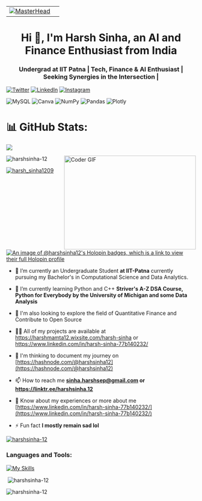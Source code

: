 | | |
| :---: | :---: |
| [![MasterHead](https://indusuni.ac.in/uploads/blogs/iite/Understanding%20the%20Hype%20Around%20Machine%20Learning.gif)](https://rishavchanda.io) |




<h1 align="center">Hi 👋, I'm Harsh Sinha, an AI and Finance Enthusiast from India</h1>
<h3 align="center">Undergrad at IIT Patna | Tech, Finance & AI Enthusiast | Seeking Synergies in the Intersection |</h3>

<!-- Socials stats -->
[![Twitter](https://img.shields.io/badge/Twitter-%231DA1F2.svg?logo=Twitter&logoColor=white)](https://twitter.com/harsh_sinha1209)  [![LinkedIn](https://img.shields.io/badge/LinkedIn-%230077B5.svg?logo=linkedin&logoColor=white)](https://linkedin.com/in/harsh-sinha-77b140232/)
[![Instagram](https://img.shields.io/badge/Instagram-%23E4405F.svg?logo=Instagram&logoColor=white)](https://instagram.com/harshsinha.12)

![MySQL](https://img.shields.io/badge/mysql-%2300f.svg?style=flat-square&logo=mysql&logoColor=white) ![Canva](https://img.shields.io/badge/Canva-%2300C4CC.svg?style=flat-square&logo=Canva&logoColor=white) ![NumPy](https://img.shields.io/badge/numpy-%23013243.svg?style=flat-square&logo=numpy&logoColor=white) ![Pandas](https://img.shields.io/badge/pandas-%23150458.svg?style=flat-square&logo=pandas&logoColor=white) ![Plotly](https://img.shields.io/badge/Plotly-%233F4F75.svg?style=flat-square&logo=plotly&logoColor=white)

# 📊 GitHub Stats:
![](https://github-readme-stats.vercel.app/api?username=harshsinha-12-tm&theme=radical&hide_border=true&include_all_commits=false&count_private=false)<br/>

<img align = "right" alt="Coder GIF" height=250 width=350 src="https://images.squarespace-cdn.com/content/v1/5769fc401b631bab1addb2ab/1541580611624-TE64QGKRJG8SWAIUS7NS/ke17ZwdGBToddI8pDm48kPoswlzjSVMM-SxOp7CV59BZw-zPPgdn4jUwVcJE1ZvWQUxwkmyExglNqGp0IvTJZamWLI2zvYWH8K3-s_4yszcp2ryTI0HqTOaaUohrI8PI6FXy8c9PWtBlqAVlUS5izpdcIXDZqDYvprRqZ29Pw0o/coding-freak.gif" />

<p align="left"> <img src="https://komarev.com/ghpvc/?username=harshsinha-12&label=Profile%20views&color=0e75b6&style=flat" alt="harshsinha-12" /> </p>

<p align="left"> <a href="https://twitter.com/harsh_sinha1209" target="blank"><img src="https://img.shields.io/twitter/follow/harsh_sinha1209?logo=twitter&style=for-the-badge" alt="harsh_sinha1209" /></a> </p>

[![An image of @harshsinha12's Holopin badges, which is a link to view their full Holopin profile](https://holopin.me/harshsinha12)](https://holopin.io/@harshsinha12)

- 🔭 I’m currently an Undergraduate Student **at IIT-Patna** currently pursuing my Bachelor's in Computational Science and Data Analytics.

- 🌱 I’m currently learning Python and C++ **Striver's A-Z DSA Course, Python for Everybody by the University of Michigan and some Data Analysis**
  
- 🔎 I'm also looking to explore the field of Quantitative Finance and Contribute to Open Source

- 👨‍💻 All of my projects are available at https://harshmamta12.wixsite.com/harsh-sinha or https://www.linkedin.com/in/harsh-sinha-77b140232/

- 📝 I'm thinking to document my journey on [https://hashnode.com/@harshsinha12](https://hashnode.com/@harshsinha12)

- 📫 How to reach me **sinha.harshsep@gmail.com or https://linktr.ee/harshsinha.12**

- 📄 Know about my experiences or more about me [https://www.linkedin.com/in/harsh-sinha-77b140232/](https://www.linkedin.com/in/harsh-sinha-77b140232/)

- ⚡ Fun fact **I mostly remain sad lol**

<p align="left"> <a href="https://github.com/ryo-ma/github-profile-trophy"><img src="https://github-profile-trophy.vercel.app/?username=harshsinha-12" alt="harshsinha-12" /></a> </p>


<h3 align="left">Languages and Tools:</h3>

[![My Skills](https://skillicons.dev/icons?i=py,git,github,MySQL,visualstudio,LinkedIn,cpp)](https://skillicons.dev)



<p>&nbsp;<img align="center" src="https://github-readme-stats.vercel.app/api?username=harshsinha-12&show_icons=true&locale=en" alt="harshsinha-12" /></p>

<p><img align="center" src="https://github-readme-streak-stats.herokuapp.com/?user=harshsinha-12&" alt="harshsinha-12" /></p>


